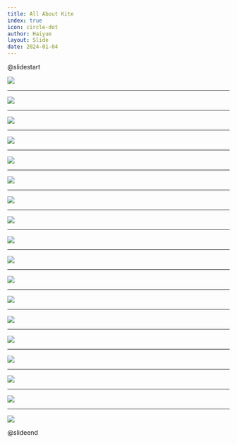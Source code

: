 ```yaml
---
title: All About Kite
index: true
icon: circle-dot
author: Haiyue
layout: Slide
date: 2024-01-04
---
```


@slidestart

![](/data/english/reading/K-AllAboutKite/001.jpg)

---

![](/data/english/reading/K-AllAboutKite/002.jpg)

---

![](/data/english/reading/K-AllAboutKite/003.jpg)

---

![](/data/english/reading/K-AllAboutKite/004.jpg)

---

![](/data/english/reading/K-AllAboutKite/005.jpg)

---

![](/data/english/reading/K-AllAboutKite/006.jpg)

---

![](/data/english/reading/K-AllAboutKite/007.jpg)

---

![](/data/english/reading/K-AllAboutKite/008.jpg)

---

![](/data/english/reading/K-AllAboutKite/009.jpg)

---

![](/data/english/reading/K-AllAboutKite/010.jpg)

---

![](/data/english/reading/K-AllAboutKite/011.jpg)

---

![](/data/english/reading/K-AllAboutKite/012.jpg)

---

![](/data/english/reading/K-AllAboutKite/013.jpg)

---

![](/data/english/reading/K-AllAboutKite/014.jpg)

---

![](/data/english/reading/K-AllAboutKite/015.jpg)

---

![](/data/english/reading/K-AllAboutKite/016.jpg)

---

![](/data/english/reading/K-AllAboutKite/017.jpg)

---

![](/data/english/reading/K-AllAboutKite/018.jpg)

@slideend